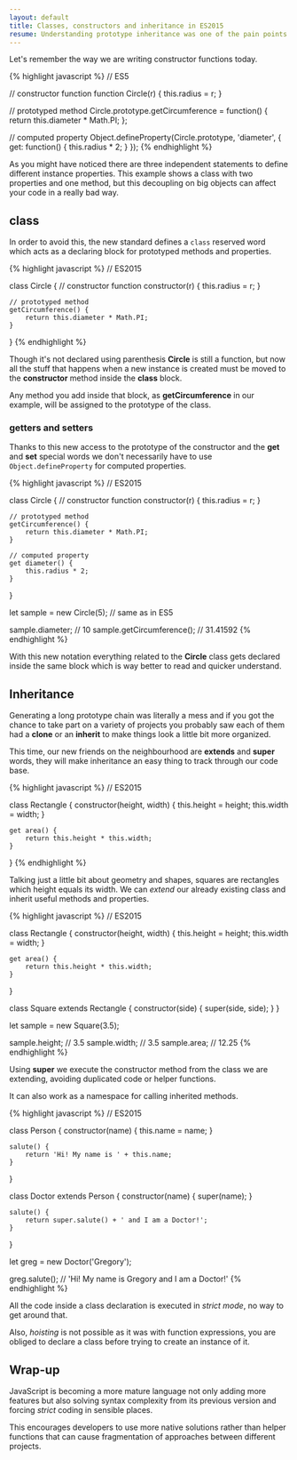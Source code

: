 ```yaml
---
layout: default
title: Classes, constructors and inheritance in ES2015
resume: Understanding prototype inheritance was one of the pain points in JavaScript development. One of the main reasons was that the language didn't provide a nice syntax that translated this programming concept in a straight manner.
---
```


Let's remember the way we are writing constructor functions today.

{% highlight javascript %}
// ES5

// constructor function
function Circle(r) {
    this.radius = r;
}

// prototyped method
Circle.prototype.getCircumference = function() {
    return this.diameter * Math.PI;
};

// computed property
Object.defineProperty(Circle.prototype, 'diameter', {
    get: function() {
        this.radius * 2;
    }
});
{% endhighlight %}

As you might have noticed there are three independent statements to define different instance properties. This example shows a class with two properties and one method, but this decoupling on big objects can affect your code in a really bad way.

## class

In order to avoid this, the new standard defines a `class` reserved word which acts as a declaring block for prototyped methods and properties.

{% highlight javascript %}
// ES2015

class Circle {
    // constructor function
    constructor(r) {
        this.radius = r;
    }

    // prototyped method
    getCircumference() {
        return this.diameter * Math.PI;
    }
}
{% endhighlight %}

Though it's not declared using parenthesis **Circle** is still a function, but now all the stuff that happens when a new instance is created must be moved to the **constructor** method inside the **class** block.

Any method you add inside that block, as **getCircumference** in our example, will be assigned to the prototype of the class.


### getters and setters

Thanks to this new access to the prototype of the constructor and the **get** and **set** special words we don't necessarily have to use `Object.defineProperty` for computed properties.

{% highlight javascript %}
// ES2015

class Circle {
    // constructor function
    constructor(r) {
        this.radius = r;
    }

    // prototyped method
    getCircumference() {
        return this.diameter * Math.PI;
    }

    // computed property
    get diameter() {
        this.radius * 2;
    }
}

let sample = new Circle(5); // same as in ES5

sample.diameter; // 10
sample.getCircumference(); // 31.41592
{% endhighlight %}

With this new notation everything related to the **Circle** class gets declared inside the same block which is way better to read and quicker understand.


## Inheritance

Generating a long prototype chain was literally a mess and if you got the chance to take part on a variety of projects you probably saw each of them had a **clone** or an **inherit** to make things look a little bit more organized.

This time, our new friends on the neighbourhood are **extends** and **super** words, they will make inheritance an easy thing to track through our code base.

{% highlight javascript %}
// ES2015

class Rectangle {
    constructor(height, width) {
        this.height = height;
        this.width = width;
    }

    get area() {
        return this.height * this.width;
    }
}
{% endhighlight %}

Talking just a little bit about geometry and shapes, squares are rectangles which height equals its width. We can *extend* our already existing class and inherit useful methods and properties.

{% highlight javascript %}
// ES2015

class Rectangle {
    constructor(height, width) {
        this.height = height;
        this.width = width;
    }

    get area() {
        return this.height * this.width;
    }
}

class Square extends Rectangle {
    constructor(side) {
        super(side, side);
    }
}

let sample = new Square(3.5);

sample.height; // 3.5
sample.width; // 3.5
sample.area; // 12.25
{% endhighlight %}

Using **super** we execute the constructor method from the class we are extending, avoiding duplicated code or helper functions.

It can also work as a namespace for calling inherited methods.

{% highlight javascript %}
// ES2015

class Person {
    constructor(name) {
        this.name = name;
    }

    salute() {
        return 'Hi! My name is ' + this.name;
    }
}

class Doctor extends Person {
    constructor(name) {
        super(name);
    }

    salute() {
        return super.salute() + ' and I am a Doctor!';
    }
}

let greg = new Doctor('Gregory');

greg.salute(); // 'Hi! My name is Gregory and I am a Doctor!'
{% endhighlight %}

All the code inside a class declaration is executed in *strict mode*, no way to get around that.

Also, *hoisting* is not possible as it was with function expressions, you are obliged to declare a class before trying to create an instance of it.


## Wrap-up

JavaScript is becoming a more mature language not only adding more features but also solving syntax complexity from its previous version and forcing *strict* coding in sensible places.

This encourages developers to use more native solutions rather than helper functions that can cause fragmentation of approaches between different projects.
